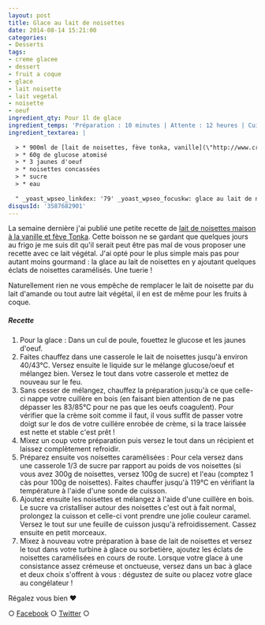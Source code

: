 ```yaml
---
layout: post
title: Glace au lait de noisettes
date: 2014-08-14 15:21:00
categories: 
- Desserts
tags: 
- creme glacee
- dessert
- fruit a coque
- glace
- lait noisette
- lait vegetal
- noisette
- oeuf
ingredient_qty: Pour 1l de glace
ingredient_temps: 'Préparation : 10 minutes | Attente : 12 heures | Cuisson: 10 minutes'
ingredient_textarea: |
  
  > * 900ml de [lait de noisettes, fève tonka, vanille](\"http://www.crokmou.com/lait-de-noisettes-maison-feve-tonka-vanille/\" "\"Lait")
  > * 60g de glucose atomisé
  > * 3 jaunes d'oeuf
  > * noisettes concassées
  > * sucre
  > * eau
  
  " _yoast_wpseo_linkdex: '79' _yoast_wpseo_focuskw: glace au lait de noisettes _yoast_wpseo_metadesc: "... J'ai opté pour le plus simple mais pas pour autant moins gourmand : la glace au lait de noisettes avec des éclats de noisettes caramélisés. Une tuerie !
disqusId: '3587682901'
---
```


La semaine dernière j'ai publié une petite recette de [lait de noisettes maison à la vanille et fève Tonka](http://www.crokmou.com/lait-de-noisettes-maison-feve-tonka-vanille/ "Lait de noisettes maison, fève tonka, vanille"). Cette boisson ne se gardant que quelques jours au frigo je me suis dit qu'il serait peut être pas mal de vous proposer une recette avec ce lait végétal. J'ai opté pour le plus simple mais pas pour autant moins gourmand : la glace au lait de noisettes en y ajoutant quelques éclats de noisettes caramélisés. Une tuerie !

Naturellement rien ne vous empêche de remplacer le lait de noisette par du lait d'amande ou tout autre lait végétal, il en est de même pour les fruits à coque.

##### Recette

1.  Pour la glace : Dans un cul de poule, fouettez le glucose et les jaunes d'oeuf.
2.  Faites chauffez dans une casserole le lait de noisettes jusqu'à environ 40/43°C. Versez ensuite le liquide sur le mélange glucose/oeuf et mélangez bien. Versez le tout dans votre casserole et mettez de nouveau sur le feu.
3.  Sans cesser de mélangez, chauffez la préparation jusqu'à ce que celle-ci nappe votre cuillère en bois (en faisant bien attention de ne pas dépasser les 83/85°C pour ne pas que les oeufs coagulent). Pour vérifier que la crème soit comme il faut, il vous suffit de passer votre doigt sur le dos de votre cuillère enrobée de crème, si la trace laissée est nette et stable c'est prêt !
4.  Mixez un coup votre préparation puis versez le tout dans un récipient et laissez complètement refroidir.
5.  Préparez ensuite vos noisettes caramélisées : Pour cela versez dans une casserole 1/3 de sucre par rapport au poids de vos noisettes (si vous avez 300g de noisettes, versez 100g de sucre) et l'eau (comptez 1 càs pour 100g de noisettes). Faites chauffer jusqu'à 119°C en vérifiant la température à l'aide d'une sonde de cuisson.
6.  Ajoutez ensuite les noisettes et mélangez à l'aide d'une cuillère en bois. Le sucre va cristalliser autour des noisettes c'est out à fait normal, prolongez la cuisson et celle-ci vont prendre une jolie couleur caramel. Versez le tout sur une feuille de cuisson jusqu'à refroidissement. Cassez ensuite en petit morceaux.
7.  Mixez à nouveau votre préparation à base de lait de noisettes et versez le tout dans votre turbine à glace ou sorbetière, ajoutez les éclats de noisettes caramélisées en cours de route. Lorsque votre glace à une consistance assez crémeuse et onctueuse, versez dans un bac à glace et deux choix s'offrent à vous : dégustez de suite ou placez votre glace au congélateur !

Régalez vous bien ❤

○ [Facebook](https://www.facebook.com/crokmou.blog) ○ [Twitter](https://twitter.com/Crokmou) ○